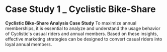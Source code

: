 # Case Study 1 _ Cyclistic Bike-Share
**Cyclistic Bike-Share Analysis Case Study**   To maximize annual memberships, it is essential to analyze and understand the usage behavior of Cyclistic's casual riders and annual members. Based on these insights, effective marketing strategies can be designed to convert casual riders into loyal annual members.
